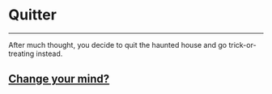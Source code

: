 # Quitter
---

After much thought, you decide to quit the haunted house and go trick-or-treating instead.

## [Change your mind?](../../home)